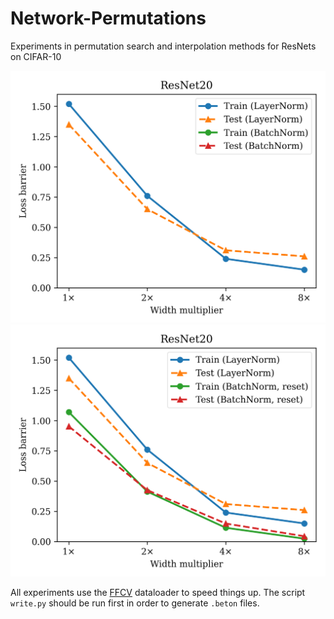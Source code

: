 # Network-Permutations

Experiments in permutation search and interpolation methods for ResNets on CIFAR-10

![LayerNorm vs BatchNorm without reset](figures/fig2.png)
![LayerNorm vs BatchNorm with reset](figures/fig3.png)

All experiments use the [FFCV](https://github.com/libffcv/ffcv) dataloader to speed things up.
The script `write.py` should be run first in order to generate `.beton` files.
